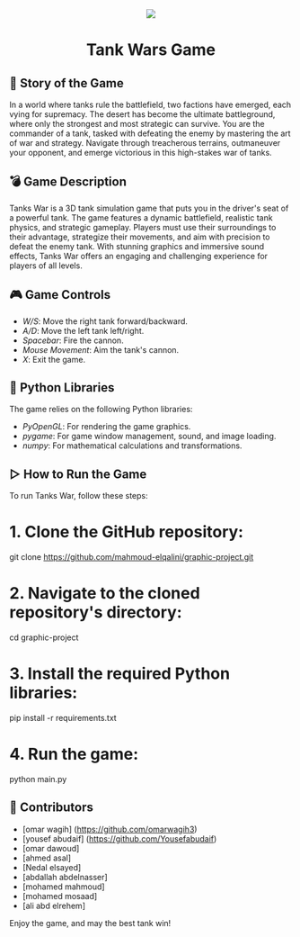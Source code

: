 <div align="center"> <img src="https://cdn.dribbble.com/users/992274/screenshots/3898316/media/7f532d5760a9ad34ff009b4dcdeaa050.gif"/>
 </div>
<div align="center">

# Tank Wars Game
 
 </div>

## 📌 Story of the Game

In a world where tanks rule the battlefield, two factions have emerged, each vying for supremacy. The desert has become the ultimate battleground, where only the strongest and most strategic can survive. You are the commander of a tank, tasked with defeating the enemy by mastering the art of war and strategy. Navigate through treacherous terrains, outmaneuver your opponent, and emerge victorious in this high-stakes war of tanks.

## 💣 Game Description

Tanks War is a 3D tank simulation game that puts you in the driver's seat of a powerful tank. The game features a dynamic battlefield, realistic tank physics, and strategic gameplay. Players must use their surroundings to their advantage, strategize their movements, and aim with precision to defeat the enemy tank. With stunning graphics and immersive sound effects, Tanks War offers an engaging and challenging experience for players of all levels.

## 🎮 Game Controls

- *W/S*: Move the right tank forward/backward.
- *A/D*: Move the left tank left/right.
- *Spacebar*: Fire the cannon.
- *Mouse Movement*: Aim the tank's cannon.
- *X*: Exit the game.

## 🎯 Python Libraries

The game relies on the following Python libraries:
- *PyOpenGL*: For rendering the game graphics.
- *pygame*: For game window management, sound, and image loading.
- *numpy*: For mathematical calculations and transformations.

## ▷ How to Run the Game

To run Tanks War, follow these steps:

# 1. Clone the GitHub repository:
git clone https://github.com/mahmoud-elqalini/graphic-project.git

# 2. Navigate to the cloned repository's directory:
cd graphic-project

# 3. Install the required Python libraries:
pip install -r requirements.txt

# 4. Run the game:
python main.py


## 🎪 Contributors

- [omar wagih] (https://github.com/omarwagih3)
- [yousef abudaif] (https://github.com/Yousefabudaif)
- [omar dawoud] 
- [ahmed asal]
- [Nedal elsayed]
- [abdallah abdelnasser]
- [mohamed mahmoud]
- [mohamed mosaad]
- [ali abd elrehem]

Enjoy the game, and may the best tank win!

